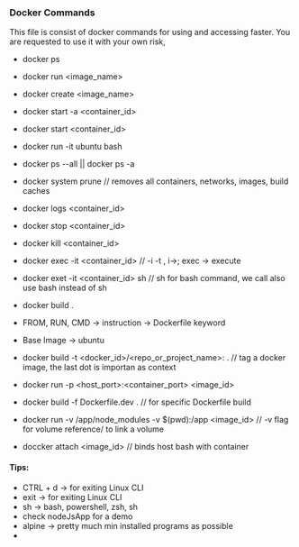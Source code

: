 ### Docker Commands
This file is consist of docker commands for using and accessing faster. You are requested to use it with your own risk, 
 * docker ps
 * docker run <image_name>
 * docker create <image_name>
 * docker start -a <container_id>
 * docker start <container_id>
 * docker run -it ubuntu bash
 * docker ps --all || docker ps -a
 * docker system prune // removes all containers, networks, images, build caches
 * docker logs <container_id>
 * docker stop <container_id>
 * docker kill <container_id>
 * docker exec -it <container_id> <command> // -i -t , i->; exec -> execute 
 * docker exet -it <container_id> sh // sh for bash command, we call also use bash instead of sh
 * docker build .
 * FROM, RUN, CMD -> instruction -> Dockerfile keyword
 * Base Image -> ubuntu 
 * docker build -t <docker_id>/<repo_or_project_name>:<version> . // tag a docker image, the last dot is importan as context 
 * docker run -p <host_port>:<container_port> <image_id> 

 * docker build -f  Dockerfile.dev . // for specific Dockerfile build
 * docker run -v /app/node_modules -v $(pwd):/app <image_id> // -v flag for volume reference/ to link a volume
 * doccker attach <image_id> // binds host bash with container  

#### Tips: 
* CTRL + d -> for exiting Linux CLI
* exit -> for exiting Linux CLI  
* sh -> bash, powershell, zsh, sh
* check nodeJsApp for a demo
* alpine -> pretty much min installed programs as possible
* 
